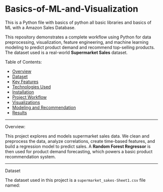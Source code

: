 # Basics-of-ML-and-Visualization
This is a Python file with basics of python all basic libraries and basics of ML with a Amazon Sales Database.  



This repository demonstrates a complete workflow using Python for data preprocessing, visualization, feature engineering, and machine learning modeling to predict product demand and recommend top-selling products. The dataset used is a real-world **Supermarket Sales** dataset.

 Table of Contents:

- [Overview](#overview)
- [Dataset](#dataset)
- [Key Features](#key-features)
- [Technologies Used](#technologies-used)
- [Installation](#installation)
- [Project Workflow](#project-workflow)
- [Visualizations](#visualizations)
- [Modeling and Recommendation](#modeling-and-recommendation)
- [Results](#results)

---

 Overview:

This project explores and models supermarket sales data. We clean and preprocess the data, analyze correlations, create time-based features, and build a regression model to predict sales. A **Random Forest Regressor** is then used for product demand forecasting, which powers a basic product recommendation system.

---

 Dataset

The dataset used in this project is a `supermarket_sakes-Sheet1.csv` file named: